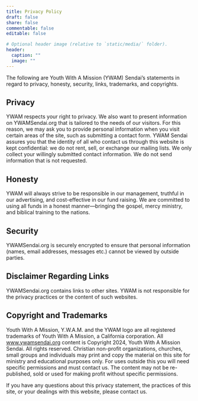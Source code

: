 ```yaml
---
title: Privacy Policy
draft: false
share: false
commentable: false
editable: false

# Optional header image (relative to `static/media/` folder).
header:
  caption: ""
  image: ""
---
```


The following are Youth With A Mission (YWAM) Sendai’s statements in regard to privacy, honesty, security, links, trademarks, and copyrights.

## Privacy

YWAM respects your right to privacy. We also want to present information on YWAMSendai.org that is tailored to the needs of our visitors. For this reason, we may ask you to provide personal information when you visit certain areas of the site, such as submitting a contact form. YWAM Sendai assures you that the identity of all who contact us through this website is kept confidential: we do not rent, sell, or exchange our mailing lists. We only collect your willingly submitted contact information. We do not send information that is not requested.

## Honesty

YWAM will always strive to be responsible in our management, truthful in our advertising, and cost-effective in our fund raising. We are committed to using all funds in a honest manner—bringing the gospel, mercy ministry, and biblical training to the nations.

## Security

YWAMSendai.org is securely encrypted to ensure that personal information (names, email addresses, messages etc.) cannot be viewed by outside parties.

## Disclaimer Regarding Links

YWAMSendai.org contains links to other sites. YWAM is not responsible for the privacy practices or the content of such websites.

## Copyright and Trademarks

Youth With A Mission, Y.W.A.M. and the YWAM logo are all registered trademarks of Youth With A Mission, a California corporation. All www.ywamsendai.org content is Copyright 2024, Youth With A Mission Sendai. All rights reserved. Christian non-profit organizations, churches, small groups and individuals may print and copy the material on this site for ministry and educational purposes only. For uses outside this you will need specific permissions and must contact us. The content may not be re-published, sold or used for making profit without specific permissions.

If you have any questions about this privacy statement, the practices of this site, or your dealings with this website, please contact us.
